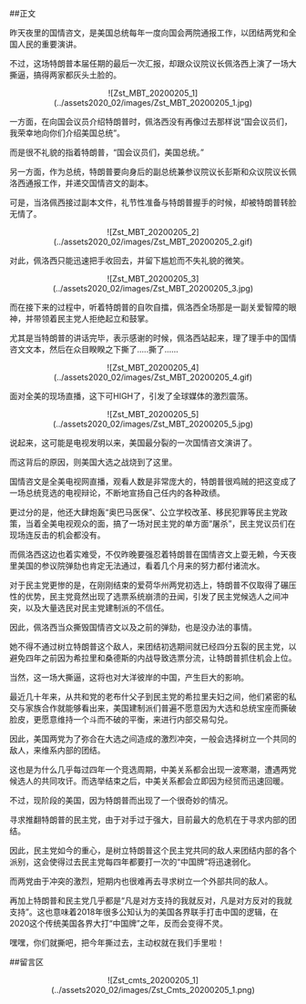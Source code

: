 ##正文

昨天夜里的国情咨文，是美国总统每年一度向国会两院通报工作，以团结两党和全国人民的重要演讲。

不过，这场特朗普本届任期的最后一次汇报，却跟众议院议长佩洛西上演了一场大撕逼，搞得两家都灰头土脸的。

 <div align="center">![Zst_MBT_20200205_1](../assets2020_02/images/Zst_MBT_20200205_1.jpg)</div>

 一方面，在向国会议员介绍特朗普时，佩洛西没有再像过去那样说“国会议员们，我荣幸地向你们介绍美国总统”。

而是很不礼貌的指着特朗普，“国会议员们，美国总统。”

另一方面，作为总统，特朗普要向身后的副总统兼参议院议长彭斯和众议院议长佩洛西通报工作，并递交国情咨文的副本。

可是，当洛佩西接过副本文件，礼节性准备与特朗普握手的时候，却被特朗普转脸无情了。

 <div align="center">![Zst_MBT_20200205_2](../assets2020_02/images/Zst_MBT_20200205_2.gif)</div>

对此，佩洛西只能迅速把手收回去，并留下尴尬而不失礼貌的微笑。

 <div align="center">![Zst_MBT_20200205_3](../assets2020_02/images/Zst_MBT_20200205_3.jpg)</div>

而在接下来的过程中，听着特朗普的自吹自擂，佩洛西全场那是一副关爱智障的眼神，并带领着民主党人拒绝起立和鼓掌。

尤其是当特朗普的讲话完毕，表示感谢的时候，佩洛西站起来，理了理手中的国情咨文文本，然后在众目睽睽之下撕了.....撕了......

 <div align="center">![Zst_MBT_20200205_4](../assets2020_02/images/Zst_MBT_20200205_4.gif)</div>

面对全美的现场直播，这下可HIGH了，引发了全球媒体的激烈震荡。
 
 <div align="center">![Zst_MBT_20200205_5](../assets2020_02/images/Zst_MBT_20200205_5.jpg)</div>

说起来，这可能是电视发明以来，美国最分裂的一次国情咨文演讲了。

而这背后的原因，则美国大选之战烧到了这里。

国情咨文是全美电视网直播，观看人数是非常庞大的，特朗普很鸡贼的把这变成了一场总统竞选的电视辩论，不断地宣扬自己任内的各种政绩。

更过分的是，他还大肆炮轰“奥巴马医保”、公立学校改革、移民犯罪等民主党政策，当着全美电视观众的面，搞了一场对民主党的单方面“屠杀”，民主党议员们在现场连反击的机会都没有。

而佩洛西这边也着实难受，不仅昨晚要强忍着特朗普在国情咨文上耍无赖，今天夜里美国的参议院弹劾也肯定无法通过，看着几个月来的努力都付诸流水。

对于民主党更惨的是，在刚刚结束的爱荷华州两党初选上，特朗普不仅取得了碾压性的优势，民主党竟然出现了选票系统崩溃的丑闻，引发了民主党候选人之间冲突，以及大量选民对民主党建制派的不信任。

因此，佩洛西当众撕毁国情咨文以及之前的弹劾，也是没办法的事情。

她不得不通过树立特朗普这个敌人，来团结初选期间就已经四分五裂的民主党，以避免四年之前因为希拉里和桑德斯的内战导致选票分流，让特朗普抓住机会上位。

当然，这一场大撕逼，这将也对大洋彼岸的中国，产生巨大的影响。

最近几十年来，从共和党的老布什父子到民主党的希拉里夫妇之间，他们紧密的私交与家族合作就能够看出来，美国建制派们普遍不愿意因为大选和总统宝座而撕破脸皮，更愿意维持一个斗而不破的平衡，来进行内部交易勾兑。

因此，美国两党为了弥合在大选之间造成的激烈冲突，一般会选择树立一个共同的敌人，来维系内部的团结。

这也是为什么几乎每过四年一个竞选周期，中美关系都会出现一波寒潮，遭遇两党候选人的共同攻讦。而选举结束之后，中美关系都会立即因为经贸而迅速回暖。

不过，现阶段的美国，因为特朗普而出现了一个很奇妙的情况。

寻求推翻特朗普的民主党，由于对手过于强大，目前最大的危机在于寻求内部的团结。

因此，民主党如今的重心，是树立特朗普这个民主党共同的敌人来团结内部的各个派别，这会使得过去民主党每四年都要打一次的“中国牌”将迅速弱化。

而两党由于冲突的激烈，短期内也很难再去寻求树立一个外部共同的敌人。

再加上特朗普和民主党几乎都是“凡是对方支持的我就反对，凡是对方反对的我就支持”。这也意味着2018年很多公知认为的美国各界联手打击中国的逻辑，在2020这个传统美国各界大打“中国牌”之年，反而会变得不灵。

嘿嘿，你们就撕吧，把今年撕过去，主动权就在我们手里啦！

##留言区
 <div align="center">![Zst_cmts_20200205_1](../assets2020_02/images/Zst_Cmts_20200205_1.png)</div>